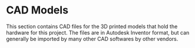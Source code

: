 # CAD Models

This section contains CAD files for the 3D printed models that hold the hardware for this project. The files are in Autodesk Inventor format, but can generally be imported by many other CAD softwares by other vendors.